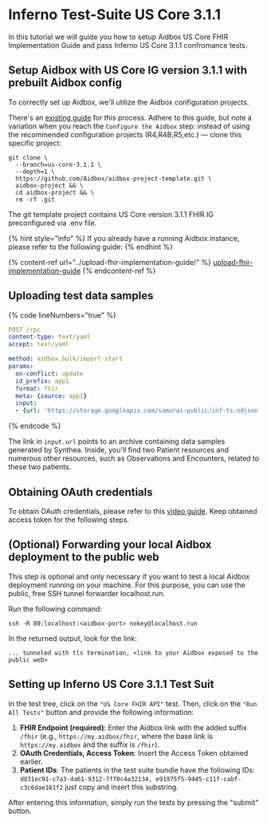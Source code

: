 # Inferno Test-Suite US Core 3.1.1

In this tutorial we will guide you how to setup Aidbox US Core FHIR Implementation Guide and pass Inferno US Core 3.1.1 confromance tests.

## Setup Aidbox with US Core IG version 3.1.1 with prebuilt Aidbox config

To correctly set up Aidbox, we'll utilize the Aidbox configuration projects.&#x20;

There's an [existing guide](https://docs.aidbox.app/getting-started/run-aidbox-locally-with-docker) for this process. Adhere to this guide, but note a variation when you reach the `Configure the Aidbox` step: instead of using the recommended configuration projects (R4,R4B,R5,etc.) — clone this specific project:

```
git clone \
  --branch=us-core-3.1.1 \
  --depth=1 \
  https://github.com/Aidbox/aidbox-project-template.git \
  aidbox-project && \
  cd aidbox-project && \
  rm -rf .git
```

The git template project contains US Core version 3.1.1 FHIR IG preconfigured via .env file.

{% hint style="info" %}
If you already have a running Aidbox instance, please refer to the following guide:
{% endhint %}

{% content-ref url="../upload-fhir-implementation-guide/" %}
[upload-fhir-implementation-guide](../upload-fhir-implementation-guide/)
{% endcontent-ref %}

## Uploading test data samples

{% code lineNumbers="true" %}
```yaml
POST /rpc
content-type: text/yaml
accept: text/yaml

method: aidbox.bulk/import-start
params:
  on-conflict: update
  id_prefix: app1
  format: fhir
  meta: {source: app1}
  input:
  - {url: 'https://storage.googleapis.com/samurai-public/inf-ts.ndjson.gz'}
```
{% endcode %}

The link in `input.url` points to an archive containing data samples generated by Synthea. Inside, you'll find two Patient resources and numerous other resources, such as Observations and Encounters, related to these two patients.

## Obtaining OAuth credentials

To obtain OAuth credentials, please refer to this [video guide](../../../../security-and-access-control-1/auth/client-credentials.md#auth-sandbox). Keep obtained access token for the following steps.

## (Optional) Forwarding your local Aidbox deployment to the public web

This step is optional and only necessary if you want to test a local Aidbox deployment running on your machine. For this purpose, you can use the public, free SSH tunnel forwarder localhost.run.

Run the following command:

`ssh -R 80:localhost:<aidbox-port> nokey@localhost.run`

In the returned output, look for the link:

```
... tunneled with tls termination, <link to your Aidbox exposed to the public web>
```

## Setting up Inferno US Core 3.1.1 Test Suit

In the test tree, click on the `"US Core FHIR API"` test. Then, click on the `"Run All Tests"` button and provide the following information:

1. **FHIR Endpoint (required)**: Enter the Aidbox link with the added suffix `/fhir` (e.g., `https://my.aidbox/fhir`, where the base link is `https://my.aidbox` and the suffix is `/fhir`).
2. **OAuth Credentials, Access Token**: Insert the Access Token obtained earlier.
3. **Patient IDs**: The patients in the test suite bundle have the following IDs: `d831ec91-c7a3-4a61-9312-7ff0c4a32134, e91975f5-9445-c11f-cabf-c3c6dae161f2` just copy and insert this substring.

After entering this information, simply run the tests by pressing the "submit" button.
